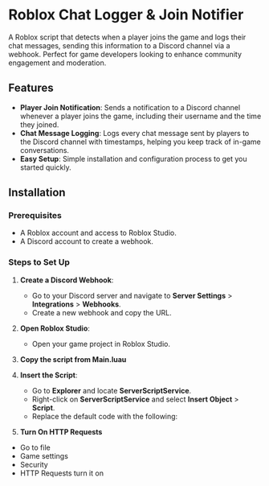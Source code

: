 # Roblox Chat Logger & Join Notifier

A Roblox script that detects when a player joins the game and logs their chat messages, sending this information to a Discord channel via a webhook. Perfect for game developers looking to enhance community engagement and moderation.

## Features

- **Player Join Notification**: Sends a notification to a Discord channel whenever a player joins the game, including their username and the time they joined.
- **Chat Message Logging**: Logs every chat message sent by players to the Discord channel with timestamps, helping you keep track of in-game conversations.
- **Easy Setup**: Simple installation and configuration process to get you started quickly.

## Installation

### Prerequisites

- A Roblox account and access to Roblox Studio.
- A Discord account to create a webhook.

### Steps to Set Up

1. **Create a Discord Webhook**:
   - Go to your Discord server and navigate to **Server Settings** > **Integrations** > **Webhooks**.
   - Create a new webhook and copy the URL.

2. **Open Roblox Studio**:
   - Open your game project in Roblox Studio.

3. **Copy the script from Main.luau**

4. **Insert the Script**:
   - Go to **Explorer** and locate **ServerScriptService**.
   - Right-click on **ServerScriptService** and select **Insert Object** > **Script**.
   - Replace the default code with the following:
  
5. **Turn On HTTP Requests**
- Go to file
- Game settings
- Security
- HTTP Requests turn it on
